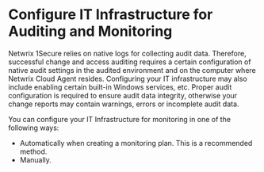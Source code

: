 # Configure IT Infrastructure for Auditing and Monitoring

Netwrix 1Secure relies on native logs for collecting audit data. Therefore, successful change and access auditing requires a certain configuration of native audit settings in the audited environment and on the computer where Netwrix Cloud Agent resides. Configuring your IT infrastructure may also include enabling certain built-in Windows services, etc. Proper audit configuration is required to ensure audit data integrity, otherwise your change reports may contain warnings, errors or incomplete audit data.

You can configure your IT Infrastructure for monitoring in one of the following ways:

- Automatically when creating a monitoring plan. This is a recommended method.
- Manually.
